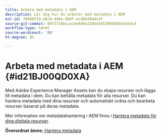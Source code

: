 ```yaml
---
title: Arbeta med metadata i AEM
description: Lär dig hur du arbetar med metadata i AEM
exl-id: 78b80f19-d8c0-448e-960f-ec4bb5844a3f
source-git-commit: 8073716bccacbe8d6a158b44d5106b083e3a5dcd
workflow-type: tm+mt
source-wordcount: '88'
ht-degree: 0%

---
```


# Arbeta med metadata i AEM {#id21BJ00QD0XA}

Med Adobe Experience Manager Assets kan du skapa resurser och lägga till metadata i dem. Du kan behålla metadata för alla resurser. Du kan hantera metadata med dina resurser och automatiskt ordna och bearbeta resurser baserat på deras metadata.

Mer information om metadatahantering i AEM finns i [Hantera metadata för dina digitala resurser](https://experienceleague.adobe.com/docs/experience-manager-65/assets/using/metadata.html?lang=en).

**Överordnat ämne:**[ Hantera metadata](manage-metadata.md)
